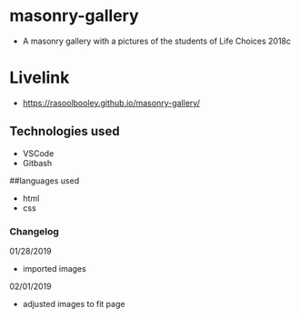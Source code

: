 # masonry-gallery

- A masonry gallery with a pictures of the students of Life Choices 2018c

# Livelink

- https://rasoolbooley.github.io/masonry-gallery/

## Technologies used

- VSCode
- Gitbash

##languages used

- html 
- css

### Changelog 

01/28/2019

- imported images

02/01/2019

- adjusted images to fit page